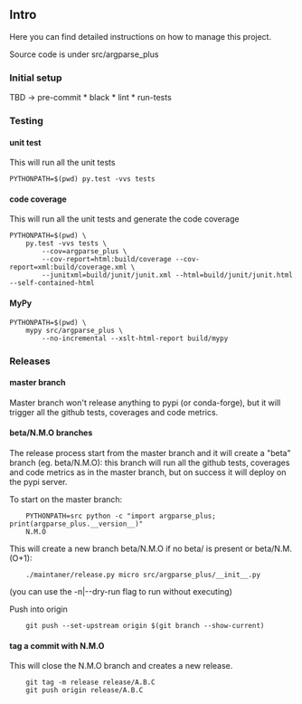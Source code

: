 ## Intro

Here you can find detailed instructions on how to manage this project.

Source code is under src/argparse_plus

### Initial setup

TBD -> pre-commit
        * black
        * lint
        * run-tests

### Testing

#### unit test
This will run all the unit tests
```
PYTHONPATH=$(pwd) py.test -vvs tests
```

#### code coverage
This will run all the unit tests and generate the code coverage
```
PYTHONPATH=$(pwd) \
    py.test -vvs tests \
        --cov=argparse_plus \
        --cov-report=html:build/coverage --cov-report=xml:build/coverage.xml \
        --junitxml=build/junit/junit.xml --html=build/junit/junit.html --self-contained-html
```

#### MyPy
```
PYTHONPATH=$(pwd) \
    mypy src/argparse_plus \
        --no-incremental --xslt-html-report build/mypy
```

### Releases

#### master branch
Master branch won't release anything to pypi (or conda-forge), but it
will trigger all the github tests, coverages and code metrics.

#### beta/N.M.O branches
The release process start from the master branch and it will create a "beta" branch (eg. beta/N.M.O):
this branch will run all the github tests, coverages and code metrics as in the master branch, but on success
it will deploy on the pypi server. 

To start on the master branch:
```
    PYTHONPATH=src python -c "import argparse_plus; print(argparse_plus.__version__)"
    N.M.O
```

This will create a new branch beta/N.M.O if no beta/ is present or beta/N.M.(O+1):
```
    ./maintaner/release.py micro src/argparse_plus/__init__.py
```
(you can use the -n|--dry-run flag to run without executing)

Push into origin
```
    git push --set-upstream origin $(git branch --show-current)
```

#### tag a commit with N.M.O
This will close the N.M.O branch and creates a new release.
```
    git tag -m release release/A.B.C
    git push origin release/A.B.C
```

